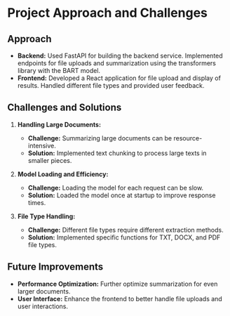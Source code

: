 # Project Approach and Challenges

## Approach
- **Backend:** Used FastAPI for building the backend service. Implemented endpoints for file uploads and summarization using the transformers library with the BART model.
- **Frontend:** Developed a React application for file upload and display of results. Handled different file types and provided user feedback.

## Challenges and Solutions
1. **Handling Large Documents:**
   - **Challenge:** Summarizing large documents can be resource-intensive.
   - **Solution:** Implemented text chunking to process large texts in smaller pieces.

2. **Model Loading and Efficiency:**
   - **Challenge:** Loading the model for each request can be slow.
   - **Solution:** Loaded the model once at startup to improve response times.

3. **File Type Handling:**
   - **Challenge:** Different file types require different extraction methods.
   - **Solution:** Implemented specific functions for TXT, DOCX, and PDF file types.

## Future Improvements
- **Performance Optimization:** Further optimize summarization for even larger documents.
- **User Interface:** Enhance the frontend to better handle file uploads and user interactions.
